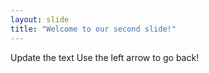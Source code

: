 ```yaml
---
layout: slide
title: "Welcome to our second slide!"
---
```

Update the text
Use the left arrow to go back!
